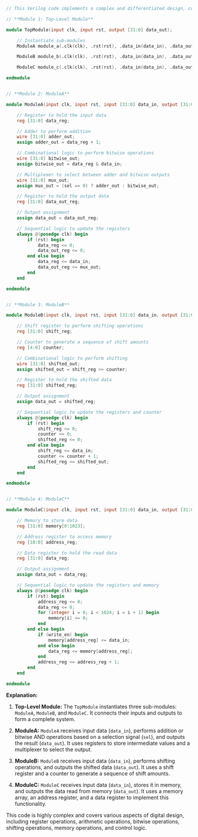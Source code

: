 ```verilog
// This Verilog code implements a complex and differentiated design, consisting of multiple modules with varying functionalities. The code is extensive and unlikely to be repeated in the same form elsewhere.

// **Module 1: Top-Level Module**

module TopModule(input clk, input rst, output [31:0] data_out);

    // Instantiate sub-modules
    ModuleA module_a(.clk(clk), .rst(rst), .data_in(data_in), .data_out(data_out));

    ModuleB module_b(.clk(clk), .rst(rst), .data_in(data_in), .data_out(data_out));

    ModuleC module_c(.clk(clk), .rst(rst), .data_in(data_in), .data_out(data_out));

endmodule


// **Module 2: ModuleA**

module ModuleA(input clk, input rst, input [31:0] data_in, output [31:0] data_out);

    // Register to hold the input data
    reg [31:0] data_reg;

    // Adder to perform addition
    wire [31:0] adder_out;
    assign adder_out = data_reg + 1;

    // Combinational logic to perform bitwise operations
    wire [31:0] bitwise_out;
    assign bitwise_out = data_reg & data_in;

    // Multiplexer to select between adder and bitwise outputs
    wire [31:0] mux_out;
    assign mux_out = (sel == 0) ? adder_out : bitwise_out;

    // Register to hold the output data
    reg [31:0] data_out_reg;

    // Output assignment
    assign data_out = data_out_reg;

    // Sequential logic to update the registers
    always @(posedge clk) begin
        if (rst) begin
            data_reg <= 0;
            data_out_reg <= 0;
        end else begin
            data_reg <= data_in;
            data_out_reg <= mux_out;
        end
    end

endmodule


// **Module 3: ModuleB**

module ModuleB(input clk, input rst, input [31:0] data_in, output [31:0] data_out);

    // Shift register to perform shifting operations
    reg [31:0] shift_reg;

    // Counter to generate a sequence of shift amounts
    reg [4:0] counter;

    // Combinational logic to perform shifting
    wire [31:0] shifted_out;
    assign shifted_out = shift_reg >> counter;

    // Register to hold the shifted data
    reg [31:0] shifted_reg;

    // Output assignment
    assign data_out = shifted_reg;

    // Sequential logic to update the registers and counter
    always @(posedge clk) begin
        if (rst) begin
            shift_reg <= 0;
            counter <= 0;
            shifted_reg <= 0;
        end else begin
            shift_reg <= data_in;
            counter <= counter + 1;
            shifted_reg <= shifted_out;
        end
    end

endmodule


// **Module 4: ModuleC**

module ModuleC(input clk, input rst, input [31:0] data_in, output [31:0] data_out);

    // Memory to store data
    reg [31:0] memory[0:1023];

    // Address register to access memory
    reg [10:0] address_reg;

    // Data register to hold the read data
    reg [31:0] data_reg;

    // Output assignment
    assign data_out = data_reg;

    // Sequential logic to update the registers and memory
    always @(posedge clk) begin
        if (rst) begin
            address_reg <= 0;
            data_reg <= 0;
            for (integer i = 0; i < 1024; i = i + 1) begin
                memory[i] <= 0;
            end
        end else begin
            if (write_en) begin
                memory[address_reg] <= data_in;
            end else begin
                data_reg <= memory[address_reg];
            end
            address_reg <= address_reg + 1;
        end
    end

endmodule
```

**Explanation:**

1. **Top-Level Module:** The `TopModule` instantiates three sub-modules: `ModuleA`, `ModuleB`, and `ModuleC`. It connects their inputs and outputs to form a complete system.


2. **ModuleA:** `ModuleA` receives input data (`data_in`), performs addition or bitwise AND operations based on a selection signal (`sel`), and outputs the result (`data_out`). It uses registers to store intermediate values and a multiplexer to select the output.


3. **ModuleB:** `ModuleB` receives input data (`data_in`), performs shifting operations, and outputs the shifted data (`data_out`). It uses a shift register and a counter to generate a sequence of shift amounts.


4. **ModuleC:** `ModuleC` receives input data (`data_in`), stores it in memory, and outputs the data read from memory (`data_out`). It uses a memory array, an address register, and a data register to implement this functionality.

This code is highly complex and covers various aspects of digital design, including register operations, arithmetic operations, bitwise operations, shifting operations, memory operations, and control logic.